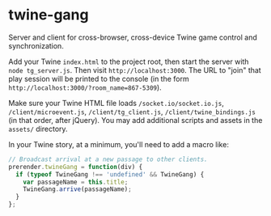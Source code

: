 twine-gang
==========

Server and client for cross-browser, cross-device Twine game control and synchronization.

Add your Twine `index.html` to the project root, then start the server with
`node tg_server.js`. Then visit `http://localhost:3000`. The URL to "join" that play
session will be printed to the console (in the form
`http://localhost:3000/?room_name=867-5309`).

Make sure your Twine HTML file loads `/socket.io/socket.io.js`, 
`/client/microevent.js`, `/client/tg_client.js`, `/client/twine_bindings.js` (in that
order, after jQuery). You may add additional scripts and assets in the `assets/`
directory.

In your Twine story, at a minimum, you'll need to add a macro like:

```javascript
// Broadcast arrival at a new passage to other clients.
prerender.twineGang = function(div) {
  if (typeof TwineGang !== 'undefined' && TwineGang) {
    var passageName = this.title;
    TwineGang.arrive(passageName);
  }
};
```

